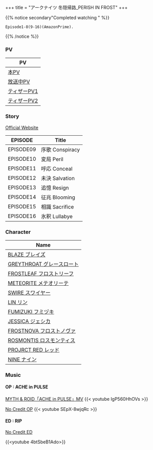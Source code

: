 +++
title = "アークナイツ 冬隠帰路_PERISH IN FROST"
+++

{{% notice  secondary"Completed watching " %}}
```
Episode1-8(9-16)(AmazonPrime).
```
{{% /notice %}}


### PV
| PV                                                     |
| ------------------------------------------------------ |
| [本PV](https://www.youtube.com/watch?v=rLEIlBtFYN0)     |
| [放送中PV](https://www.youtube.com/watch?v=QmirGfJnhh8)   |
| [ティザーPV1](https://www.youtube.com/watch?v=YUNpqvpKPO8) |
| [ティザーPV2](https://www.youtube.com/watch?v=naPu0W9WBVE) |

### Story
[Official Website](https://arknights-anime.jp/story)

| EPISODE   | Title         |
| --------- | ------------- |
| EPISODE09 | 序歌 Conspiracy |
| EPISODE10 | 変局 Peril      |
| EPISODE11 | 呼応 Conceal    |
| EPISODE12 | 未決 Salvation  |
| EPISODE13 | 追憶 Resign     |
| EPISODE14 | 征兆 Blooming   |
| EPISODE15 | 相識 Sacrifice  |
| EPISODE16 | 氷釈 Lullabye   |


### Character
| Name                                                                  |
| --------------------------------------------------------------------- |
| [BLAZE ブレイズ](https://arknights-anime.jp/character/Blaze)              |
| [GREYTHROAT グレースロート](https://arknights-anime.jp/character/GreyThroat) |
| [FROSTLEAF フロストリーフ](https://arknights-anime.jp/character/Frostleaf)   |
| [METEORITE メテオリーテ](https://arknights-anime.jp/character/Meteorite)    |
| [SWIRE スワイヤー](https://arknights-anime.jp/character/Swire)             |
| [LIN リン](https://arknights-anime.jp/character/Lin)                    |
| [FUMIZUKI フミヅキ](https://arknights-anime.jp/character/Fumizuki)        |
| [JESSICA ジェシカ](https://arknights-anime.jp/character/Jessica)          |
| [FROSTNOVA フロストノヴァ](https://arknights-anime.jp/character/FrostNova)   |
| [ROSMONTIS ロスモンティス](https://arknights-anime.jp/character/Rosmontis)   |
| [PROJRCT RED レッド](https://arknights-anime.jp/character/Projekt%20Red) |
| [NINE ナイン](https://arknights-anime.jp/character/Nine)                 |

### Music
#### OP : ACHE in PULSE
[MYTH & ROID「ACHE in PULSE」MV](https://youtu.be/lgP560HhOVs)
{{< youtube lgP560HhOVs >}}

[No Credit OP](https://youtu.be/SEpX-8wjqRc?si=zVW2oDshUPhQyQ_E)
{{< youtube SEpX-8wjqRc >}}


#### ED : RIP
[No Credit ED](https://youtu.be/4btSbeB1Ado?si=LPSef69gXtjtzQ_z)

{{<youtube 4btSbeB1Ado>}}
